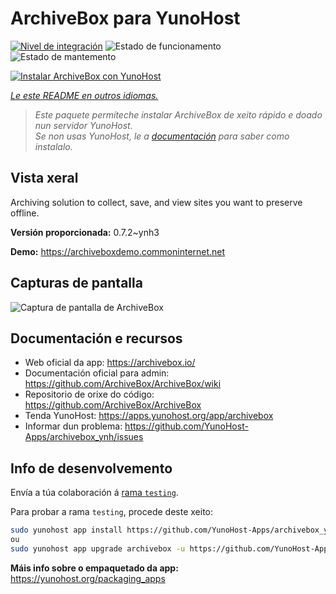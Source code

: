 <!--
NOTA: Este README foi creado automáticamente por <https://github.com/YunoHost/apps/tree/master/tools/readme_generator>
NON debe editarse manualmente.
-->

# ArchiveBox para YunoHost

[![Nivel de integración](https://dash.yunohost.org/integration/archivebox.svg)](https://ci-apps.yunohost.org/ci/apps/archivebox/) ![Estado de funcionamento](https://ci-apps.yunohost.org/ci/badges/archivebox.status.svg) ![Estado de mantemento](https://ci-apps.yunohost.org/ci/badges/archivebox.maintain.svg)

[![Instalar ArchiveBox con YunoHost](https://install-app.yunohost.org/install-with-yunohost.svg)](https://install-app.yunohost.org/?app=archivebox)

*[Le este README en outros idiomas.](./ALL_README.md)*

> *Este paquete permíteche instalar ArchiveBox de xeito rápido e doado nun servidor YunoHost.*  
> *Se non usas YunoHost, le a [documentación](https://yunohost.org/install) para saber como instalalo.*

## Vista xeral

Archiving solution to collect, save, and view sites you want to preserve offline.


**Versión proporcionada:** 0.7.2~ynh3

**Demo:** <https://archiveboxdemo.commoninternet.net>

## Capturas de pantalla

![Captura de pantalla de ArchiveBox](./doc/screenshots/screenshot_archivebox1.png)

## Documentación e recursos

- Web oficial da app: <https://archivebox.io/>
- Documentación oficial para admin: <https://github.com/ArchiveBox/ArchiveBox/wiki>
- Repositorio de orixe do código: <https://github.com/ArchiveBox/ArchiveBox>
- Tenda YunoHost: <https://apps.yunohost.org/app/archivebox>
- Informar dun problema: <https://github.com/YunoHost-Apps/archivebox_ynh/issues>

## Info de desenvolvemento

Envía a túa colaboración á [rama `testing`](https://github.com/YunoHost-Apps/archivebox_ynh/tree/testing).

Para probar a rama `testing`, procede deste xeito:

```bash
sudo yunohost app install https://github.com/YunoHost-Apps/archivebox_ynh/tree/testing --debug
ou
sudo yunohost app upgrade archivebox -u https://github.com/YunoHost-Apps/archivebox_ynh/tree/testing --debug
```

**Máis info sobre o empaquetado da app:** <https://yunohost.org/packaging_apps>
